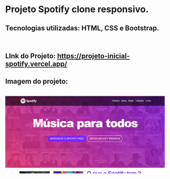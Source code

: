 # Projeto Spotify clone responsivo.

## Tecnologias utilizadas: HTML, CSS e Bootstrap.

<br>

## LInk do Projeto: https://projeto-inicial-spotify.vercel.app/

## Imagem do projeto:

<br>

<img src="imgs/Screenshot_1.png" alt="">